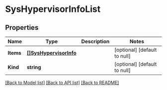 # SysHypervisorInfoList

## Properties
Name | Type | Description | Notes
------------ | ------------- | ------------- | -------------
**Items** | [**[]SysHypervisorInfo**](sys_hypervisorInfo.md) |  | [optional] [default to null]
**Kind** | **string** |  | [optional] [default to null]

[[Back to Model list]](../README.md#documentation-for-models) [[Back to API list]](../README.md#documentation-for-api-endpoints) [[Back to README]](../README.md)


